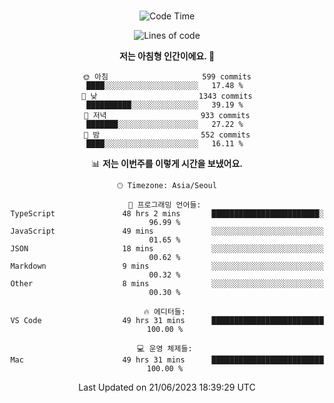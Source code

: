 <div align="center">

<br />

 <!--START_SECTION:waka-->
![Code Time](http://img.shields.io/badge/Code%20Time-855%20hrs%2012%20mins-blue)

![Lines of code](https://img.shields.io/badge/%EC%A0%80%EB%8A%94%20%EC%97%AC%ED%83%9C%EA%B9%8C%EC%A7%80%20-3.3%20million%20%EC%A4%84%EC%9D%98%20%EC%BD%94%EB%93%9C%EB%A5%BC%20%EC%9E%91%EC%84%B1%ED%96%88%EC%96%B4%EC%9A%94.-blue)

**저는 아침형 인간이에요. 🐤** 

```text
🌞 아침                     599 commits         ████░░░░░░░░░░░░░░░░░░░░░   17.48 % 
🌆 낮　                     1343 commits        ██████████░░░░░░░░░░░░░░░   39.19 % 
🌃 저녁                     933 commits         ███████░░░░░░░░░░░░░░░░░░   27.22 % 
🌙 밤　                     552 commits         ████░░░░░░░░░░░░░░░░░░░░░   16.11 % 
```


📊 **저는 이번주를 이렇게 시간을 보냈어요.** 

```text
🕑︎ Timezone: Asia/Seoul

💬 프로그래밍 언어들: 
TypeScript               48 hrs 2 mins       ████████████████████████░   96.99 % 
JavaScript               49 mins             ░░░░░░░░░░░░░░░░░░░░░░░░░   01.65 % 
JSON                     18 mins             ░░░░░░░░░░░░░░░░░░░░░░░░░   00.62 % 
Markdown                 9 mins              ░░░░░░░░░░░░░░░░░░░░░░░░░   00.32 % 
Other                    8 mins              ░░░░░░░░░░░░░░░░░░░░░░░░░   00.30 % 

🔥 에디터들: 
VS Code                  49 hrs 31 mins      █████████████████████████   100.00 % 

💻 운영 체제들: 
Mac                      49 hrs 31 mins      █████████████████████████   100.00 % 
```


 Last Updated on 21/06/2023 18:39:29 UTC
<!--END_SECTION:waka-->

</div>
